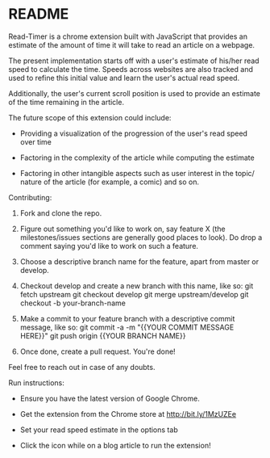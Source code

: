 # README

Read-Timer is a chrome extension built with JavaScript that provides an estimate of the amount of time it will take to read an article on a webpage. 

The present implementation starts off with a user's estimate of his/her read speed to calculate the time. Speeds across websites are also tracked and used to refine this initial value and learn the user's actual read speed.

Additionally, the user's current scroll position is used to provide an estimate of the time remaining in the article.

The future scope of this extension could include:

* Providing a visualization of the progression of the user's read speed over time

* Factoring in the complexity of the article while computing the estimate 

* Factoring in other intangible aspects such as user interest in the topic/ nature of the article (for example, a comic) and so on. 

Contributing:

1. Fork and clone the repo.

2. Figure out something you'd like to work on, say feature X (the milestones/issues sections are generally good places to look). Do drop a comment saying you'd like to work on such a feature.

3. Choose a descriptive branch name for the feature, apart from master or develop.

4. Checkout develop and create a new branch with this name, like so:
    git fetch upstream
    git checkout develop
    git merge upstream/develop
    git checkout -b your-branch-name

5. Make a commit to your feature branch with a descriptive commit message, like so:
    git commit -a -m "{{YOUR COMMIT MESSAGE HERE}}"
    git push origin {{YOUR BRANCH NAME}}

6. Once done, create a pull request. You're done!

Feel free to reach out in case of any doubts.

Run instructions:

* Ensure you have the latest version of Google Chrome.

* Get the extension from the Chrome store at http://bit.ly/1MzUZEe

* Set your read speed estimate in the options tab

* Click the icon while on a blog article to run the extension!